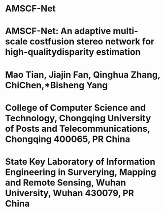 # AMSCF-Net
# AMSCF-Net: An adaptive multi-scale costfusion stereo network for high-qualitydisparity estimation
# Mao Tian, Jiajin Fan, Qinghua Zhang, ChiChen,*Bisheng Yang
# College of Computer Science and Technology, Chongqing University of Posts and Telecommunications, Chongqing 400065, PR China
# State Key Laboratory of Information Engineering in Surverying, Mapping and Remote Sensing, Wuhan University, Wuhan 430079, PR China

